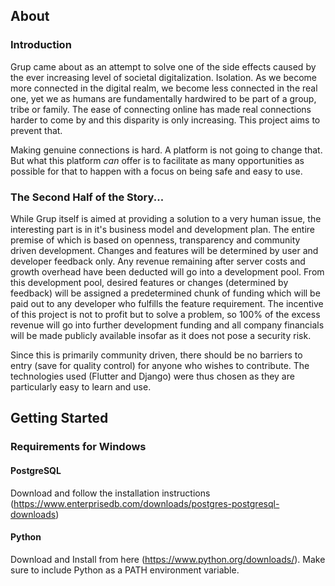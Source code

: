 ## About

### Introduction
Grup came about as an attempt to solve one of the side effects caused by the ever increasing level of societal digitalization. Isolation. As we become more connected in the digital realm, we become less connected in the real one, yet we as humans are fundamentally hardwired to be part of a group, tribe or family. The ease of connecting online has made real connections harder to come by and this disparity is only increasing.
This project aims to prevent that.

Making genuine connections is hard. A platform is not going to change that. But what this platform _can_ offer is to facilitate as many opportunities as possible for that to happen with a focus on being safe and easy to use.

### The Second Half of the Story...
While Grup itself is aimed at providing a solution to a very human issue, the interesting part is in it's business model and development plan. The entire premise of which is based on openness, transparency and community driven development. Changes and features will be determined by user and developer feedback only. Any revenue remaining after server costs and growth overhead have been deducted will go into a development pool. From this development pool, desired features or changes (determined by feedback) will be assigned a predetermined chunk of funding which will be paid out to any developer who fulfills the feature requirement. The incentive of this project is not to profit but to solve a problem, so 100% of the excess revenue will go into further development funding and all company financials will be made publicly available insofar as it does not pose a security risk.

Since this is primarily community driven, there should be no barriers to entry (save for quality control) for anyone who wishes to contribute. The technologies used (Flutter and Django) were thus chosen as they are particularly easy to learn and use. 



## Getting Started

### Requirements for Windows 
#### PostgreSQL
Download and follow the installation instructions (https://www.enterprisedb.com/downloads/postgres-postgresql-downloads)

#### Python
Download and Install from here (https://www.python.org/downloads/). Make sure to include Python as a PATH environment variable.

